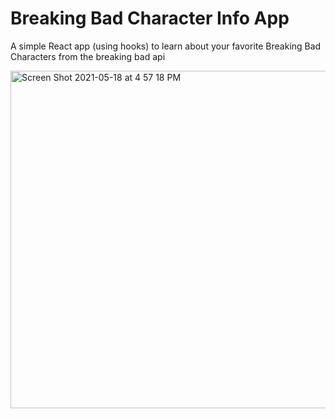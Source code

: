# Breaking Bad Character Info App 
A simple React app (using hooks) to learn about your favorite Breaking Bad Characters from the breaking bad api

<img width="540" alt="Screen Shot 2021-05-18 at 4 57 18 PM" src="https://user-images.githubusercontent.com/71411431/118737788-722a1680-b7fa-11eb-99d4-5c410d2af031.png">


